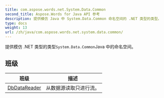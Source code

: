 ```yaml
---
title: com.aspose.words.net.System.Data.Common
second_title: Aspose.Words for Java API 参考
description: 提供模仿 Java 中 System.Data.Common 命名空间的 .NET 类型的类型。
type: docs
weight: 13
url: /zh/java/com.aspose.words.net.system.data.common/
---
```



提供模仿 .NET 类型的类型`System.Data.Common`Java 中的命名空间。


## 班级

| 班级 | 描述 |
| --- | --- |
| [DbDataReader](../com.aspose.words.net.system.data.common/dbdatareader) | 从数据源读取只进行流。 |